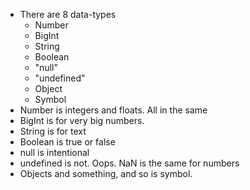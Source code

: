 - There are 8 data-types
	- Number
	- BigInt
	- String
	- Boolean
	- "null"
	- "undefined"
	- Object
	- Symbol
- Number is integers and floats. All in the same
- BigInt is for very big numbers.
- String is for text
- Boolean is true or false
- null is intentional
- undefined is not. Oops. NaN is the same for numbers
- Objects and something, and so is symbol.